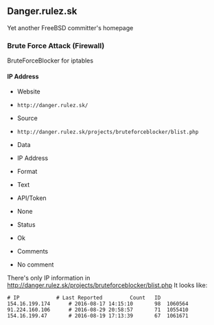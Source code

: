 ## Danger.rulez.sk

Yet another FreeBSD committer's homepage

### Brute Force Attack (Firewall)

BruteForceBlocker for iptables

#### IP Address
>
* Website
 - `http://danger.rulez.sk/`
* Source
 - `http://danger.rulez.sk/projects/bruteforceblocker/blist.php`
* Data
 - IP Address
* Format
 - Text
* API/Token
 - None
* Status
 - Ok
* Comments
 - No comment

There's only IP information in http://danger.rulez.sk/projects/bruteforceblocker/blist.php
It looks like:

	# IP			# Last Reported			Count	ID
	154.16.199.174		# 2016-08-17 14:15:10		98	1060564
	91.224.160.106		# 2016-08-29 20:58:57		71	1055410
	154.16.199.47		# 2016-08-19 17:13:39		67	1061671